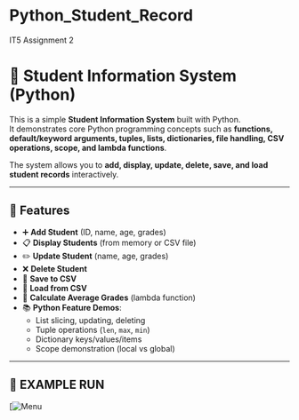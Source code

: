 # Python_Student_Record
IT5 Assignment 2

# 📝 Student Information System (Python)

This is a simple **Student Information System** built with Python.  
It demonstrates core Python programming concepts such as **functions, default/keyword arguments, tuples, lists, dictionaries, file handling, CSV operations, scope, and lambda functions**.  

The system allows you to **add, display, update, delete, save, and load student records** interactively.

---

## 🚀 Features
- ➕ **Add Student** (ID, name, age, grades)  
- 📋 **Display Students** (from memory or CSV file)  
- ✏️ **Update Student** (name, age, grades)  
- ❌ **Delete Student**  
- 💾 **Save to CSV**  
- 📂 **Load from CSV**  
- 🧮 **Calculate Average Grades** (lambda function)  
- 📚 **Python Feature Demos**:  
  - List slicing, updating, deleting  
  - Tuple operations (`len`, `max`, `min`)  
  - Dictionary keys/values/items  
  - Scope demonstration (local vs global)  

---

## 📂 EXAMPLE RUN
[![Menu](url)
